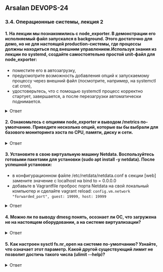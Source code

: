 ## Arsalan DEVOPS-24
### 3.4. Операционные системы, лекция 2

#### 1. На лекции мы познакомились с node_exporter. В демонстрации его исполняемый файл запускался в background. Этого достаточно для демо, но не для настоящей production-системы, где процессы должны находиться под внешним управлением.Используя знания из лекции по systemd, создайте самостоятельно простой unit-файл для node_exporter:

   * поместите его в автозагрузку,
   * предусмотрите возможность добавления опций к запускаемому процессу через внешний файл (посмотрите, например, на systemctl cat cron),
   * удостоверьтесь, что с помощью systemctl процесс корректно стартует, завершается, а после перезагрузки автоматически поднимается.

<details>
<summary>Ответ</summary>

![](dir34/3.4.1_1.png)<br>
![](dir34/3.4.1_2.png)<br>
![](dir34/3.4.1_3.png)<br>

</details>

#### 2. Ознакомьтесь с опциями node_exporter и выводом /metrics по-умолчанию. Приведите несколько опций, которые вы бы выбрали для базового мониторинга хоста по CPU, памяти, диску и сети.

<details>
<summary>Ответ</summary>

![](dir34/3.4.2.png)
```
Для основных задач я выбрал бы эти:  
* collector.meminfo - Статистика памяти.
* collector.loadavg - Выводит среднюю нагрузку.
* collector.filesystem - Предоставляет статистику файловой системы, такую как используемое дисковое пространство.
* collector.diskstats - Выводит статистику ввода/вывода.
* collector.cpu - Выводит статистику процессора
* collector.cpufreq - Выводит статистику частоты процессора
* collector.os - Выводит различную информацию о ОС (Наименование хоста, версию )
* collector.netstat - выводит статистика сети
```
</details>

#### 3. Установите в свою виртуальную машину Netdata. Воспользуйтесь готовыми пакетами для установки (sudo apt install -y netdata). После успешной установки:
* в конфигурационном файле /etc/netdata/netdata.conf в секции [web] замените значение с localhost на bind to = 0.0.0.0
* добавьте в Vagrantfile проброс порта Netdata на свой локальный компьютер и сделайте vagrant reload:
`config.vm.network "forwarded_port", guest: 19999, host: 19999`
<details>
<summary>Ответ</summary>

![](dir34/3.4.3_1.png)
![](dir34/3.4.3_2.png)
![](dir34/3.4.3_3.png)

</details>

#### 4. Можно ли по выводу dmesg понять, осознает ли ОС, что загружена не на настоящем оборудовании, а на системе виртуализации?

<details>
<summary>Ответ</summary>

![](dir34/3.4.4.png)

</details>

#### 5. Как настроен sysctl fs.nr_open на системе по-умолчанию? Узнайте, что означает этот параметр. Какой другой существующий лимит не позволит достичь такого числа (ulimit --help)?

<details>
<summary>Ответ</summary>



</details>